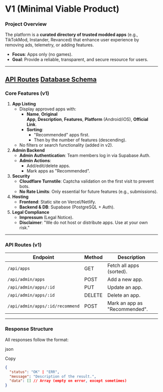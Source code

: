 # **V1 (Minimal Viable Product)**
### **Project Overview**

The platform is a **curated directory of trusted modded apps** (e.g., TikTokMod, Instander, Revanced) that enhance user experience by removing ads, telemetry, or adding features.

- **Focus**: Apps only (no games).
- **Goal**: Provide a reliable, transparent, and secure resource for users.

---
[API Routes](./API_ROUTES.md)
[Database Schema](./DATABASE_SCHEMA.md)
---

### **Core Features (v1)**

1. **App Listing**
    - Display approved apps with:
        - **Name**, **Original App**, **Description**, **Features**, **Platform** (Android/iOS), **Official Link**.
        - **Sorting**:
            - "Recommended" apps first.
            - Then by the number of features (descending).
    - No filters or search functionality (added in v2).
2. **Admin Backend**
    - **Admin Authentication**: Team members log in via Supabase Auth.
    - **Admin Actions**:
        - Add/edit/delete apps.
        - Mark apps as "Recommended".
3. **Security**
    - **Cloudflare Turnstile**: Captcha validation on the first visit to prevent bots.
    - **No Rate Limits**: Only essential for future features (e.g., submissions).
4. **Hosting**
    - **Frontend**: Static site on Vercel/Netlify.
    - **Backend & DB**: Supabase (PostgreSQL + Auth).
5. **Legal Compliance**
    - **Impressum** (Legal Notice).
    - **Disclaimer**: "We do not host or distribute apps. Use at your own risk."

---

### **API Routes (v1)**

| **Endpoint** | **Method** | **Description** |
| --- | --- | --- |
| `/api/apps` | GET | Fetch all apps (sorted). |
| `/api/admin/apps` | POST | Add a new app. |
| `/api/admin/apps/:id` | PUT | Update an app. |
| `/api/admin/apps/:id` | DELETE | Delete an app. |
| `/api/admin/apps/:id/recommend` | POST | Mark an app as "Recommended". |

---

### **Response Structure**

All responses follow the format:

json

Copy

```json
{
  "status": "OK" | "ERR",
  "message": "Description of the result.",
  "data": [] // Array (empty on error, except sometimes)
}
```